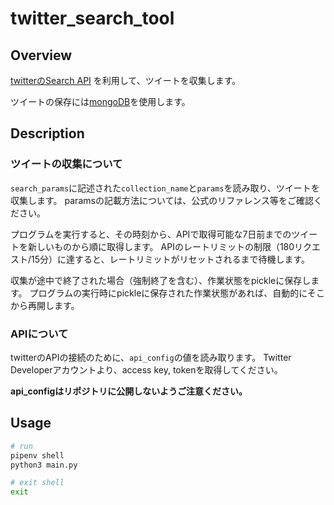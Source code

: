 # twitter_search_tool

## Overview

[twitterのSearch API](https://developer.twitter.com/ja) を利用して、ツイートを収集します。

ツイートの保存には[mongoDB](https://www.mongodb.com/)を使用します。

## Description

### ツイートの収集について
`search_params`に記述された`collection_name`と`params`を読み取り、ツイートを収集します。
paramsの記載方法については、公式のリファレンス等をご確認ください。

プログラムを実行すると、その時刻から、APIで取得可能な7日前までのツイートを新しいものから順に取得します。
APIのレートリミットの制限（180リクエスト/15分）に達すると、レートリミットがリセットされるまで待機します。

収集が途中で終了された場合（強制終了を含む）、作業状態をpickleに保存します。
プログラムの実行時にpickleに保存された作業状態があれば、自動的にそこから再開します。

### APIについて
twitterのAPIの接続のために、`api_config`の値を読み取ります。
Twitter Developerアカウントより、access key, tokenを取得してください。

**api_configはリポジトリに公開しないようご注意ください。**

## Usage

```bash
# run
pipenv shell
python3 main.py

# exit shell
exit
```


